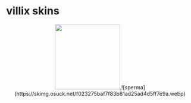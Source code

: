 # villix skins

<p align="center">
<a href="https://osu.ppy.sh/users/12739835">
<img src="https://a.ppy.sh/12739835"
       width="175"
       height="175">
</a>
![sperma](https://skimg.osuck.net/f023275baf7f83b81ad25ad4d5ff7e9a.webp)
       
</p>
